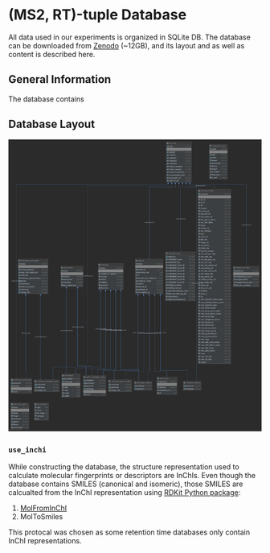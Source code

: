 # (MS2, RT)-tuple Database

All data used in our experiments is organized in SQLite DB. The database can be downloaded from 
[Zenodo](ADD_LINK_HERE) (~12GB), and its layout and as well as content is described here.

## General Information

The database contains

## Database Layout 

![database_layout](/data/db_layout.png)

### ```use_inchi```

While constructing the database, the structure representation used to calculate
molecular fingerprints or descriptors are InChIs. Even though the database 
contains SMILES (canonical and isomeric), those SMILES are calcualted from the
InChI representation using [RDKit Python package](http://rdkit.org/docs/api-docs.html):

1. [MolFromInChI](http://rdkit.org/docs/source/rdkit.Chem.inchi.html#rdkit.Chem.inchi.MolFromInchi) 
2. MolToSmiles

This protocal was chosen as some retention time databases only contain InChI representations.
